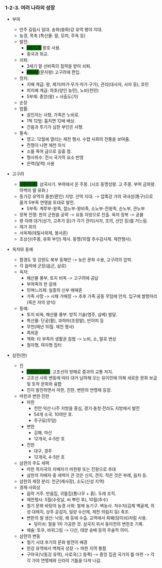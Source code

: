 ### 1-2-3. 여러 나라의 성장

- 부여
    - 만주 길림시 일대. 송화(쑹화)강 유역 평야 지대.
    - 농경, 목축 (특산물: 말, 모피, 주옥 등)
    - 발전: 
        - <span style="background-color:darkgreen">1세기 초</span> 왕호 사용. 
        - 중국과 외교. 
    - 쇠퇴: 
        - 3세기 말 선비족의 침략을 받아 쇠퇴. 
        - <span style="background-color:darkgreen">494년</span>(문자왕) 고구려에 편입.
    - 정치:
        - 지배 계급: 왕, 제가(마가&middot;우가&middot;저가&middot;구가), 관리(대사자, 사자 등), 호민
        - 피지배 계급: 하호(양인 농민), 노비(천민)
        - 5부제: 중앙(왕) + 사출도(가)
    - 순장
    - 법률: 
        - 살인자는 사형, 가족은 노비로. 
        - 1책 12법: 훔치면 12배 배상. 
        - 간음과 투기가 심한 부인은 사형.
    - 풍속:
        - 영고: 12월에 열리는 제전 행사. 수렵 사회의 전통을 보여줌. 
        - 전쟁이 나면 제천 의식
        - 소를 죽여 굽으로 길흉 점.
        - 형사취수: 전시 국가적 요소 반영
        - 은력(달력) 사용

- 고구려
    - <span style="background-color:darkgreen">기원전 37</span>: 삼국사기. 부여에서 온 주몽. (시조 동명성왕. 고 주몽. 부여 금와왕. 하백의 딸 유화.)
    - 동가강 유역의 졸본(환인) 지방. 산악 지대. -> 압록강 가의 국내성(통구)으로 옮겨 5부족 연맹을 토대로 발전.
        - 5부족: 계루부-왕족, 절노부-왕비족, 소노부-전왕족, 순노부, 관노부
    - 정복 전쟁: 한의 군현을 공략 -> 요동 지방으로 진출. 옥저 정복 -> 공물
    - 왕 아래 대가(상가, 고추가 등)가 각기 관리(사자, 조의, 선인 등)를 거느림.
    - 제가 회의
    - 서옥제(데릴사위제, 봉사혼)
    - 조상신(주몽, 유화 부인) 제사. 동맹(10월 추수감사제. 제천행사).

- 옥저와 동예
    - 함경도 및 강원도 북부 동해안 -> 늦은 문화 수용, 고구려의 압박.
    - 각 읍락에 군장(읍군, 삼로)
    - 옥저:
        - 해산물 풍부, 토지 비옥 -> 고구려에 공납
        - 부여족의 한 갈래
        - 민며느리제: 일종의 신부 매매혼
        - 가족 사망 -> 시체 가매장 -> 추후 가족 공동 무덤에 안치. 입구에 쌀항아리(죽은 자의 양식)
    - 동예:
        - 토지 비옥, 해산물 풍부. 방직 기술(명주, 삼베) 발달.
        - 특산물: 단궁(활), 과하마(조랑말), 반어피 등
        - 무천(매년 10월. 제천 행사)
        - 족외혼
        - 책화: 타 부족의 생활권 침범 -> 노비, 소, 말로 변상
        - 철자형, 여자형 집터

- 삼한(한)
    - 진
        - <span style="background-color:darkgreen">기원전 2세기</span>: 고조선의 방해로 중과의 교통 저지.
        - 고조선 사회 변동에 따라 대거 남하해 오는 유이민에 의해 새로운 문화 보급 및 토착 문화와 융합
        - 진이 발전하면서 마한, 진한, 변한의 연맹체 등장.
    - 마한과 변한&middot;진한
        - 마한
            - 천안&middot;익산&middot;나주 지방을 중심, 경기&middot;충청&middot;전라도 지방에서 발전
            - 54개 소국. 10여만 호.
            - 주구묘(무덤)
        - 변한
            - 김해, 마산
            - 12개국, 4-5만 호
        - 진한
            - 대구, 경주
            - 12개국, 4-5만 호
    - 삼한의 주도 세력
        - 마한 목지국의 지배자가 마한왕 또는 진왕으로 추대
        - 삼한의 지배자 중 세력이 큰 것은 신지, 견지. 작은 것은 부례, 읍차 등.
    - 삼한의 제정 분리: 천군(제사장), 소도(신성 지역)
    - 경제&middot;사회상
        - 읍락 거주. 반움집, 귀틀집(통나무 + 흙). 두레 조직.
        - 제천행사: 5월(수릿날, 씨 뿌린 후), 10월(추수)
        - 철기 문화 바탕의 농경 사회: 철제 농기구. 벼농사. 저수지(김제 벽골제, 의성 대제지, 상주 공검지, 밀양 수산제, 제천 의림지 등) 축조.
        - 변한의 철 생산: 낙랑, 왜 등에 수출. 교역에서 화폐(덩이쇠)처럼 사용.
            - 덩이쇠: 철을 1차 가공한 것. 삼국지 위서 동이전의 변한조 기록.
        - 예술: 토우, 바위그림 -> 다산, 태양 숭배 등의 주술적 의미.
    - 삼한의 변동
        - 철기 시대 후기의 문화 발전이 배경
        - 한강 유역에서 백제국 성장 -> 마한 지역 통합
        - 구야국(낙동강 유역), 사로국(그 동쪽) -> 중앙 집권 국가의 틀 마련 -> 각각 가야 연맹체와 신라의 기틀을 다져 나감.
